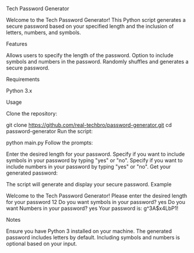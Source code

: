 Tech Password Generator

Welcome to the Tech Password Generator! This Python script generates a secure password based on your specified length and the inclusion of letters, numbers, and symbols.

Features

Allows users to specify the length of the password.
Option to include symbols and numbers in the password.
Randomly shuffles and generates a secure password.


Requirements

Python 3.x


Usage

Clone the repository:



git clone https://github.com/real-techbro/password-generator.git
cd password-generator
Run the script:



python main.py
Follow the prompts:

Enter the desired length for your password.
Specify if you want to include symbols in your password by typing "yes" or "no".
Specify if you want to include numbers in your password by typing "yes" or "no".
Get your generated password:

The script will generate and display your secure password.
Example


Welcome to the Tech Password Generator!
Please enter the desired length for your password
12
Do you want symbols in your password?
yes
Do you want Numbers in your password?
yes
Your password is: g^3A$x4LbP1!



Notes

Ensure you have Python 3 installed on your machine.
The generated password includes letters by default. Including symbols and numbers is optional based on your input.

